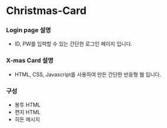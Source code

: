 # Christmas-Card

### Login page 설명
- ID, PW를 입력할 수 있는 간단한 로그인 페이지 입니다.

### X-mas Card 설명
- HTML, CSS, Javascript를 사용하여 만든 간단한 반응형 웹 입니다.

### 구성
- 봉투 HTML
- 편지 HTML
- 히든 메시지


